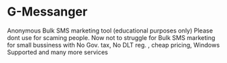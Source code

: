 # G-Messanger
Anonymous Bulk SMS marketing tool (educational purposes only) Please dont use for scaming people. Now not to struggle for Bulk SMS  marketing for small bussiness with No Gov. tax, No DLT reg. , cheap pricing, Windows Supported and many more services 
